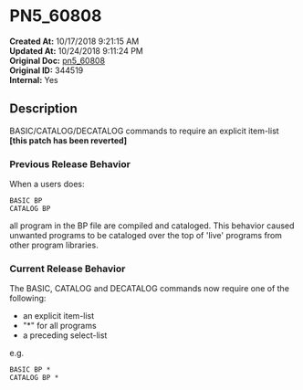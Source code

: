 # PN5_60808

**Created At:** 10/17/2018 9:21:15 AM  
**Updated At:** 10/24/2018 9:11:24 PM  
**Original Doc:** [pn5_60808](https://docs.jbase.com/48420-5-7-1-release-notes/pn5_60808)  
**Original ID:** 344519  
**Internal:** Yes  

## Description

BASIC/CATALOG/DECATALOG commands to require an explicit item-list **[this patch has been reverted]**

### Previous Release Behavior

When a users does:

```
BASIC BP
CATALOG BP
```

all program in the BP file are compiled and cataloged. This behavior caused unwanted programs to be cataloged over the top of 'live' programs from other program libraries.

### Current Release Behavior

The BASIC, CATALOG and DECATALOG commands now require one of the following:

- an explicit item-list
- "\*" for all programs
- a preceding select-list

e.g.

```
BASIC BP *
CATALOG BP *
```
